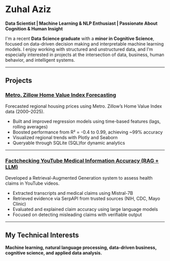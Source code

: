 # Zuhal Aziz

**Data Scientist | Machine Learning & NLP Enthusiast | Passionate About Cognition & Human Insight**

I'm a recent **Data Science graduate** with a **minor in Cognitive Science**, focused on data-driven decision making and interpretable machine learning models. I enjoy working with structured and unstructured data, and I’m especially interested in projects at the intersection of data, business, human behavior, and intelligent systems.

---

##  Projects

### [Metro. Zillow Home Value Index Forecasting](https://github.com/ZuhalA/ZillowHomeValueIndex_prediction)
Forecasted regional housing prices using Metro. Zillow’s Home Value Index data (2000–2025).  
- Built and improved regression models using time-based features (lags, rolling averages)  
- Boosted performance from R² = -0.4 to 0.99, achieving ~99% accuracy  
- Visualized regional trends with Plotly and Seaborn  
- Queryable through SQLite (SQL)for dynamic analytics  

---

### [Factchecking YouTube Medical Information Accuracy (RAG + LLM)](https://github.com/ZuhalA/FactChecking_YouTubeMedicalVideos)
Developed a Retrieval-Augmented Generation system to assess health claims in YouTube videos.  
- Extracted transcripts and medical claims using Mistral-7B  
- Retrieved evidence via SerpAPI from trusted sources (NIH, CDC, Mayo Clinic)  
- Evaluated and explained claim accuracy using large language models  
- Focused on detecting misleading claims with verifiable output

---

## My Technical Interests
**Machine learning, natural language processing, data-driven business, cognitive science, and applied data analysis.**


